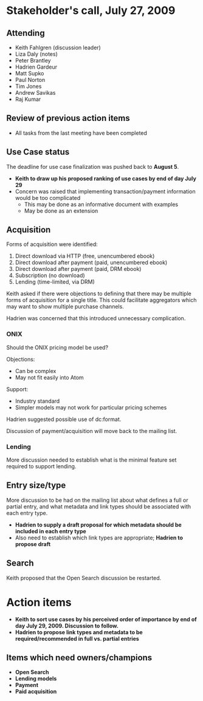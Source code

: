 # Stakeholder's call, July 27, 2009 #

## Attending ##

  * Keith Fahlgren (discussion leader)
  * Liza Daly (notes)
  * Peter Brantley
  * Hadrien Gardeur
  * Matt Supko
  * Paul Norton
  * Tim Jones
  * Andrew Savikas
  * Raj Kumar



## Review of previous action items ##

  * All tasks from the last meeting have been completed

## Use Case status ##

The deadline for use case finalization was pushed back to **August 5**.

  * **Keith to draw up his proposed ranking of use cases by end of day July 29**
  * Concern was raised that implementing transaction/payment information would be too complicated
    * This may be done as an informative document with examples
    * May be done as an extension

## Acquisition ##

Forms of acquisition were identified:

  1. Direct download via HTTP (free, unencumbered ebook)
  1. Direct download after payment (paid, unencumbered ebook)
  1. Direct download after payment (paid, DRM ebook)
  1. Subscription (no download)
  1. Lending (time-limited, via DRM)

Keith asked if there were objections to defining that there may be multiple forms of acquisition for a single title.  This could facilitate aggregators which may want to show multiple purchase channels.

Hadrien was concerned that this introduced unnecessary complication.

### ONIX ###

Should the ONIX pricing model be used?

Objections:

  * Can be complex
  * May not fit easily into Atom

Support:

  * Industry standard
  * Simpler models may not work for particular pricing schemes

Hadrien suggested possible use of dc:format.

Discussion of payment/acquisition will move back to the mailing list.

### Lending ###

More discussion needed to establish what is the minimal feature set required to support lending.

## Entry size/type ##

More discussion to be had on the mailing list about what defines a full or partial entry, and what metadata and link types should be associated with each entry type.

  * **Hadrien to supply a draft proposal for which metadata should be included in each entry type**
  * Also need to establish which link types are appropriate; **Hadrien to propose draft**

## Search ##

Keith proposed that the Open Search discussion be restarted.

# Action items #

  * **Keith to sort use cases by his perceived order of importance by end of day July 29, 2009. Discussion to follow.**
  * **Hadrien to propose link types and metadata to be required/recommended in full vs. partial entries**

## Items which need owners/champions ##

  * **Open Search**
  * **Lending models**
  * **Payment**
  * **Paid acquisition**